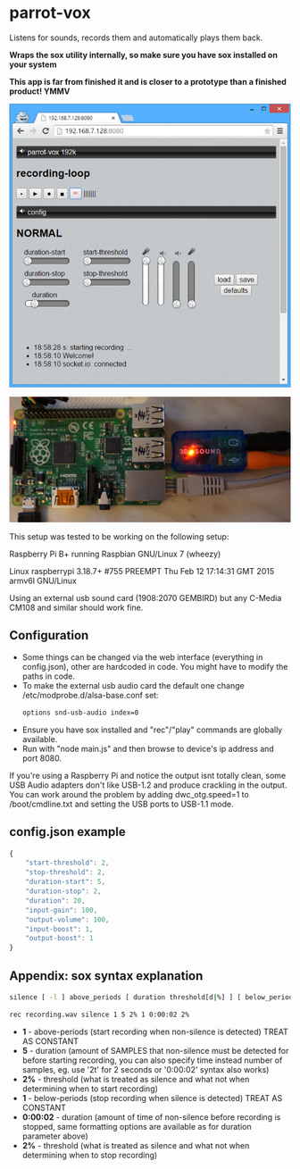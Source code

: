 
parrot-vox
============
Listens for sounds, records them and automatically plays them back.

**Wraps the sox utility internally, so make sure you have sox installed on your system**

**This app is far from finished it and is closer to a prototype than a finished product! YMMV** 

![parrot-vox screenshot](https://raw.githubusercontent.com/pingec/parrot-vox/master/screenshots/screen1.png)

![r.pi hardware picture](https://raw.githubusercontent.com/pingec/parrot-vox/master/screenshots/r-pi.png)



This setup was tested to be working on the following setup:

Raspberry Pi B+ running Raspbian GNU/Linux 7 (wheezy) 

Linux raspberrypi 3.18.7+ #755 PREEMPT Thu Feb 12 17:14:31 GMT 2015 armv6l GNU/Linux

Using an external usb sound card (1908:2070 GEMBIRD) but any C-Media CM108 and similar should work fine.

## Configuration
- Some things can be changed via the web interface (everything in config.json), other are hardcoded in code. You might have to modify the paths in code.
- To make the external usb audio card the default one change /etc/modprobe.d/alsa-base.conf set:
    ```bash
    options snd-usb-audio index=0
    ```
- Ensure you have sox installed and "rec"/"play" commands are globally available.
- Run with "node main.js" and then browse to device's ip address and port 8080.


If you're using a Raspberry Pi and notice the output isnt totally clean, some USB Audio adapters don't like USB-1.2 and produce crackling in the output. You can work around the problem by adding dwc_otg.speed=1 to /boot/cmdline.txt and setting the USB ports to USB-1.1 mode.


## config.json example

```js
{
    "start-threshold": 2,
    "stop-threshold": 2,
    "duration-start": 5,
    "duration-stop": 2,
    "duration": 20,
    "input-gain": 100,
    "output-volume": 100,
    "input-boost": 1,
    "output-boost": 1
}
``` 

## Appendix: sox syntax explanation

```bash
silence [ -l ] above_periods [ duration threshold[d|%] ] [ below_periods duration threshold[d|%] ]
```  
```bash
rec recording.wav silence 1 5 2% 1 0:00:02 2%
```  

- **1** - above-periods (start recording when non-silence is detected) TREAT AS CONSTANT
- **5** - duration (amount of SAMPLES that non-silence must be detected for before starting recording, you can also specify time instead number of samples, eg. use '2t' for 2 seconds or '0:00:02' syntax also works)
- **2%** - threshold (what is treated as silence and what not when determining when to start recording)
- **1** - below-periods (stop recording when silence is detected) TREAT AS CONSTANT
- **0:00:02** - duration (amount of time of non-silence before recording is stopped, same formatting options are available as for duration parameter above)
- **2%** - threshold (what is treated as silence and what not when determining when to stop recording)
